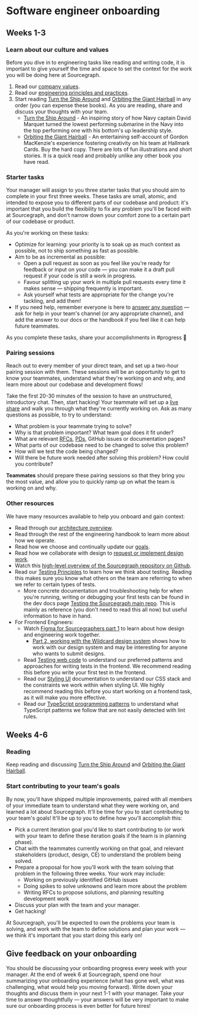 # Software engineer onboarding

## Weeks 1-3

### Learn about our culture and values

Before you dive in to engineering tasks like reading and writing code, it is important to give yourself the time and space to set the context for the work you will be doing here at Sourcegraph.

1. Read our [company values](../../../company-info-and-process/values/index.md).
2. Read our [engineering principles and practices](../principles-and-practices.md).
3. Start reading [Turn the Ship Around](https://www.amazon.com/Turn-Ship-Around-Turning-Followers/dp/1591846404/) and [Orbiting the Giant Hairball](https://www.amazon.com/Orbiting-Giant-Hairball-Corporate-Surviving/dp/0670879835/) in any order (you can expense these books). As you are reading, share and discuss your thoughts with your team.
   - [Turn the Ship Around](https://www.amazon.com/Turn-Ship-Around-Turning-Followers/dp/1591846404/) - An inspiring story of how Navy captain David Marquet turned the lowest performing submarine in the Navy into the top performing one with his bottom's up leadership style.
   - [Orbiting the Giant Hairball](https://www.amazon.com/Orbiting-Giant-Hairball-Corporate-Surviving/dp/0670879835/) - An entertaining self-account of Gordon MacKenzie's experience fostering creativity on his team at Hallmark Cards. Buy the hard copy. There are lots of fun illustrations and short stories. It is a quick read and probably unlike any other book you have read.

### Starter tasks

Your manager will assign to you three starter tasks that you should aim to complete in your first three weeks. These tasks are small, atomic, and intended to expose you to different parts of our codebase and product: it's important that you build the flexibility to fix any problem you'll be faced with at Sourcegraph, and don't narrow down your comfort zone to a certain part of our codebase or product.

As you're working on these tasks:

- Optimize for learning: your priority is to soak up as much context as possible, not to ship something as fast as possible.
- Aim to be as incremental as possible:
  - Open a pull request as soon as you feel like you're ready for feedback or input on your code — you can make it a draft pull request if your code is still a work in progress.
  - Favour splitting up your work in multiple pull requests every time it makes sense — shipping frequently is important.
  - Ask yourself what tests are appropriate for the change you're tackling, and add them!
- If you need help, remember everyone is here to [answer any question](../../../company-info-and-process/onboarding/index.md#everyone-is-here-to-support-you-as-you-onboard) — ask for help in your team's channel (or any appropriate channel), and add the answer to our docs or the handbook if you feel like it can help future teammates.

As you complete these tasks, share your accomplishments in #progress 🙂

### Pairing sessions

Reach out to every member of your direct team, and set up a two-hour pairing session with them. These sessions will be an opportunity to get to know your teammates, understand what they're working on and why, and learn more about our codebase and development flows!

Take the first 20-30 minutes of the session to have an unstructured, introductory chat. Then, start hacking! Your teammate will set up a [live share](https://visualstudio.microsoft.com/services/live-share/) and walk you through what they're currently working on. Ask as many questions as possible, to try to understand:

- What problem is your teammate trying to solve?
- Why is that problem important? What team goal does it fit under?
- What are relevant [RFCs](../../../company-info-and-process/communication/rfcs/index.md), [PDs](../../product/product_documents.md), GitHub issues or documentation pages?
- What parts of our codebase need to be changed to solve this problem?
- How will we test the code being changed?
- Will there be future work needed after solving this problem? How could you contribute?

**Teammates** should prepare these pairing sessions so that they bring you the most value, and allow you to quickly ramp up on what the team is working on and why.

### Other resources

We have many resources available to help you onboard and gain context:

- Read through our [architecture overview](https://docs.sourcegraph.com/dev/background-information/architecture).
- Read through the rest of the engineering handbook to learn more about how we operate.
- Read how we choose and continually update our [goals](../../../strategy-goals/goals/index.md).
- Read how we collaborate with design to [request or implement design work](../../product/design/index.md#working-with-design-requesting-design-work).
- Watch this [high-level overview of the Sourcegraph repository on Github](https://drive.google.com/file/d/1Godo2cFIIEBfKg23SOygta1cbSccpICE/view?usp=sharing).
- Read our [Testing Principles](https://docs.sourcegraph.com/dev/background-information/testing_principles) to learn how we think about testing. Reading this makes sure you know what others on the team are referring to when we refer to certain types of tests.
  - More concrete documentation and troubleshooting help for when you're running, writing or debugging your first tests can be found in the dev docs page [Testing the Sourcegraph main repo](https://docs.sourcegraph.com/dev/how-to/testing). This is mainly as reference (you don't need to read this all now) but useful information to have in hand.
- For Frontend Engineers:
  - Watch [Figma for Sourcegraphers part 1](https://drive.google.com/file/d/1zzUKDJN5XUwvKF8LfKZqQb7gK9NpK1Wx/view?usp=sharing) to learn about how design and engineering work together.
    - [Part 2, working with the Wildcard design system](https://drive.google.com/file/d/1kfT3PVvTag_e0RXLAt6nndf6fS2n1Slv/view?usp=sharing) shows how to work with our design system and may be interesting for anyone who wants to submit designs.
  - Read [Testing web code](https://docs.sourcegraph.com/dev/background-information/testing_web_code) to understand our preferred patterns and approaches for writing tests in the frontend. We recommend reading this before you write your first test in the frontend.
  - Read our [Styling UI](https://docs.sourcegraph.com/dev/background-information/web/styling) documentation to understand our CSS stack and the constraints we work within when styling UI. We highly recommend reading this before you start working on a frontend task, as it will make you more effective.
  - Read our [TypeScript programming patterns](https://docs.sourcegraph.com/dev/background-information/languages/typescript#typescript-programming-patterns) to understand what TypeScript patterns we follow that are not easily detected with lint rules.

## Weeks 4-6

### Reading

Keep reading and discussing [Turn the Ship Around](https://www.amazon.com/Turn-Ship-Around-Turning-Followers/dp/1591846404/) and [Orbiting the Giant Hairball](https://www.amazon.com/Orbiting-Giant-Hairball-Corporate-Surviving/dp/0670879835/).

### Start contributing to your team's goals

By now, you'll have shipped multiple improvements, paired with all members of your immediate team to understand what they were working on, and learned a lot about Sourcegraph. It'll be time for you to start contributing to your team's goals! It'll be up to you to define how you'll accomplish this:

- Pick a current iteration goal you'd like to start contributing to (or work with your team to define these iteration goals if the team is in planning phase).
- Chat with the teammates currently working on that goal, and relevant stakeholders (product, design, CE) to understand the problem being solved.
- Prepare a proposal for how you'll work with the team solving that problem in the following three weeks. Your work may include:
  - Working on previously identified GitHub issues
  - Doing spikes to solve unknowns and learn more about the problem
  - Writing RFCs to propose solutions, and planning resulting development work
- Discuss your plan with the team and your manager.
- Get hacking!

At Sourcegraph, you'll be expected to own the problems your team is solving, and work with the team to define solutions and plan your work — we think it's important that you start doing this early on!

## Give feedback on your onboarding

You should be discussing your onboarding progress every week with your manager. At the end of week 6 at Sourcegraph, spend one hour summarizing your onboarding experience (what has gone well, what was challenging, what would help you moving forward). Write down your thoughts and discuss them in your next 1-1 with your manager. Take your time to answer thoughtfully — your answers will be very important to make sure our onboarding process is even better for future hires!
